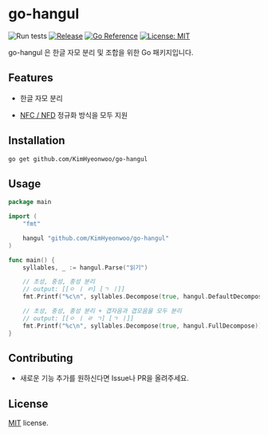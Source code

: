 # go-hangul
![Run tests](https://github.com/KimHyeonwoo/go-hangul/workflows/Run%20tests/badge.svg)
[![Release](https://img.shields.io/github/v/tag/KimHyeonwoo/go-hangul?label=Release)](https://github.com/KimHyeonwoo/go-hangul/releases)
[![Go Reference](https://pkg.go.dev/badge/github.com/KimHyeonwoo/go-hangul.svg)](https://pkg.go.dev/github.com/KimHyeonwoo/go-hangul)
[![License: MIT](https://img.shields.io/badge/License-MIT-yellow.svg)](https://opensource.org/licenses/MIT)


go-hangul 은 한글 자모 분리 및 조합을 위한 Go 패키지입니다.

## Features

- 한글 자모 분리

- [NFC / NFD](https://gist.github.com/Pusnow/aa865fa21f9557fa58d691a8b79f8a6d#%EC%A0%95%EA%B7%9C%ED%99%94) 정규화 방식을 모두 지원

## Installation

```bash
go get github.com/KimHyeonwoo/go-hangul
```

## Usage

```go
package main

import (
	"fmt"

	hangul "github.com/KimHyeonwoo/go-hangul"
)

func main() {
	syllables, _ := hangul.Parse("읽기")

	// 초성, 중성, 종성 분리
	// output: [[ㅇ ㅣ ㄺ] [ㄱ ㅣ]]
	fmt.Printf("%c\n", syllables.Decompose(true, hangul.DefaultDecompose))

	// 초성, 중성, 종성 분리 + 겹자음과 겹모음을 모두 분리
	// output: [[ㅇ ㅣ ㄹ ㄱ] [ㄱ ㅣ]]
	fmt.Printf("%c\n", syllables.Decompose(true, hangul.FullDecompose))
}
```

## Contributing

* 새로운 기능 추가를 원하신다면 Issue나 PR을 올려주세요.

## License

[MIT](/LICENSE) license.
